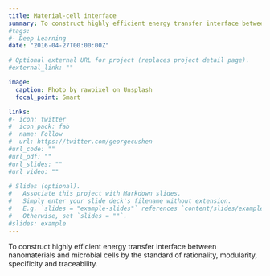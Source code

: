 ```yaml
---
title: Material-cell interface
summary: To construct highly efficient energy transfer interface between nanomaterials and microbial cells by the standard of rationality, modularity, specificity and traceability.
#tags:
#- Deep Learning
date: "2016-04-27T00:00:00Z"

# Optional external URL for project (replaces project detail page).
#external_link: ""

image:
  caption: Photo by rawpixel on Unsplash
  focal_point: Smart

links:
#- icon: twitter
#  icon_pack: fab
#  name: Follow
#  url: https://twitter.com/georgecushen
#url_code: ""
#url_pdf: ""
#url_slides: ""
#url_video: ""

# Slides (optional).
#   Associate this project with Markdown slides.
#   Simply enter your slide deck's filename without extension.
#   E.g. `slides = "example-slides"` references `content/slides/example-slides.md`.
#   Otherwise, set `slides = ""`.
#slides: example
---
```


To construct highly efficient energy transfer interface between nanomaterials and microbial cells by the standard of rationality, modularity, specificity and traceability. 
